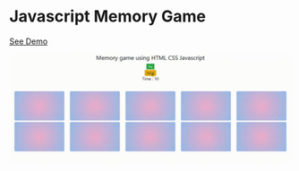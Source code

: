 # Javascript Memory Game

[See Demo]([https://](https://hun756.github.io/projects/demo/basicmemorygame/))

![Example gif](resources/rsc.gif)